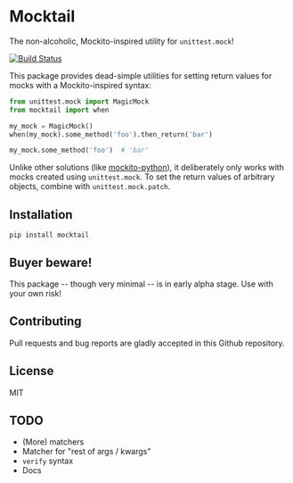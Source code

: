 Mocktail
========

The non-alcoholic, Mockito-inspired utility for `unittest.mock`!

[![Build Status](https://travis-ci.org/koirikivi/mocktail.svg?branch=master)](https://travis-ci.org/koirikivi/mocktail)

This package provides dead-simple utilities for setting return values for mocks
with a Mockito-inspired syntax:

```python
from unittest.mock import MagicMock
from mocktail import when

my_mock = MagicMock()
when(my_mock).some_method('foo').then_return('bar')

my_mock.some_method('foo')  # 'bar'
```

Unlike other solutions (like [mockito-python](https://github.com/kaste/mockito-python)),
it deliberately only works with mocks created using `unittest.mock`. To set the return
values of arbitrary objects, combine with `unittest.mock.patch`.

Installation
------------

`pip install mocktail`

Buyer beware!
-------------

This package -- though very minimal -- is in early alpha stage. Use with your own
risk!

Contributing
------------

Pull requests and bug reports are gladly accepted in this Github repository.


License
-------

MIT

TODO
----

- (More) matchers
- Matcher for "rest of args / kwargs"
- `verify` syntax
- Docs
